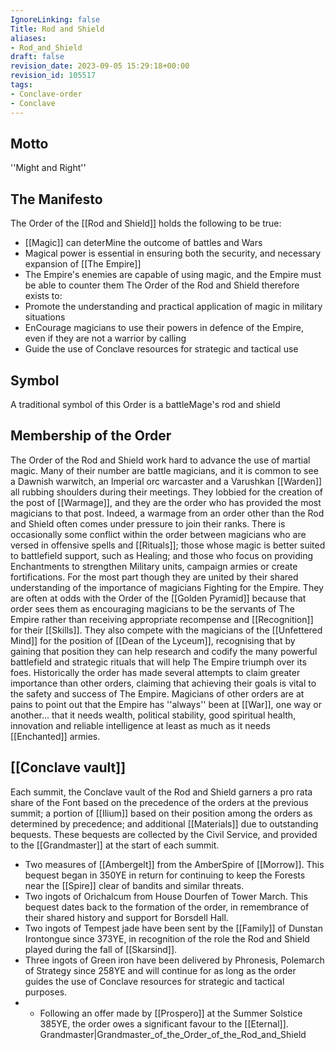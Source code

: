 ```yaml
---
IgnoreLinking: false
Title: Rod and Shield
aliases:
- Rod_and_Shield
draft: false
revision_date: 2023-09-05 15:29:18+00:00
revision_id: 105517
tags:
- Conclave-order
- Conclave
---
```


## Motto
''Might and Right''
## The Manifesto
The Order of the [[Rod and Shield]] holds the following to be true:
* [[Magic]] can deterMine the outcome of battles and Wars
* Magical power is essential in ensuring both the security, and necessary expansion of [[The Empire]]
* The Empire's enemies are capable of using magic, and the Empire must be able to counter them
The Order of the Rod and Shield therefore exists to:
* Promote the understanding and practical application of magic in military situations
* EnCourage magicians to use their powers in defence of the Empire, even if they are not a warrior by calling
* Guide the use of Conclave resources for strategic and tactical use
## Symbol
A traditional symbol of this Order is a battleMage's rod and shield
## Membership of the Order
The Order of the Rod and Shield work hard to advance the use of martial magic. Many of their number are battle magicians, and it is common to see a Dawnish warwitch, an Imperial orc warcaster and a Varushkan [[Warden]] all rubbing shoulders during their meetings. They lobbied for the creation of the post of [[Warmage]], and they are the order who has provided the most magicians to that post. Indeed, a warmage from an order other than the Rod and Shield often comes under pressure to join their ranks.
There is occasionally some conflict within the order between magicians who are versed in offensive spells and [[Rituals]]; those whose magic is better suited to battlefield support, such as Healing; and those who focus on providing Enchantments to strengthen Military units, campaign armies or create fortifications. For the most part though they are united by their shared understanding of the importance of magicians Fighting for the Empire.
They are often at odds with the Order of the [[Golden Pyramid]] because that order sees them as encouraging magicians to be the servants of The Empire rather than receiving appropriate recompense and [[Recognition]] for their [[Skills]]. They also compete with the magicians of the [[Unfettered Mind]] for the position of [[Dean of the Lyceum]], recognising that by gaining that position they can help research and codify the many powerful battlefield and strategic rituals that will help The Empire triumph over its foes.
Historically the order has made several attempts to claim greater importance than other orders, claiming that achieving their goals is vital to the safety and success of The Empire. Magicians of other orders are at pains to point out that the Empire has ''always'' been at [[War]], one way or another... that it needs wealth, political stability, good spiritual health, innovation and reliable intelligence at least as much as it needs [[Enchanted]] armies.
## [[Conclave vault]]
Each summit, the Conclave vault of the Rod and Shield garners a pro rata share of the Font based on the precedence of the orders at the previous summit; a portion of [[Ilium]] based on their position among the orders as determined by precedence; and additional [[Materials]] due to outstanding bequests.
These bequests are collected by the Civil Service, and provided to the [[Grandmaster]] at the start of each summit.
* Two measures of [[Ambergelt]] from the AmberSpire of [[Morrow]]. This bequest began in 350YE in return for continuing to keep the Forests near the [[Spire]] clear of bandits and similar threats. 
* Two ingots of Orichalcum from House Dourfen of Tower March. This bequest dates back to the formation of the order, in remembrance of their shared history and support for Borsdell Hall.
* Two ingots of Tempest jade have been sent by the [[Family]] of Dunstan Irontongue since 373YE, in recognition of the role the Rod and Shield played during the fall of [[Skarsind]].
* Three ingots of Green iron have been delivered by Phronesis, Polemarch of Strategy since 258YE and will continue for as long as the order guides the use of Conclave resources for strategic and tactical purposes.
* * Following an offer made by [[Prospero]] at the Summer Solstice 385YE, the order owes a significant favour to the [[Eternal]].
Grandmaster|Grandmaster_of_the_Order_of_the_Rod_and_Shield